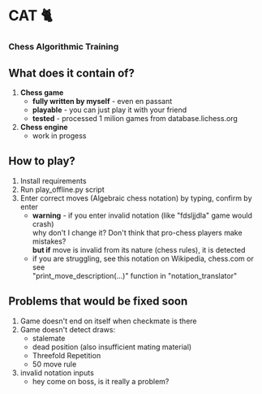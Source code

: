 # CAT 🐈
### Chess Algorithmic Training 

## What does it contain of?
1. **Chess game**
   - **fully written by myself** - even en passant
   - **playable** - you can just play it with your friend
   - **tested** - processed 1 milion games from database.lichess.org
2. **Chess engine**
   - work in progess

## How to play?
1. Install requirements
2. Run play_offline.py script
3. Enter correct moves (Algebraic chess notation) by typing, confirm by enter
   - **warning** - if you enter invalid notation (like "fdsljjdla" game would crash)
   <br>why don't I change it? Don't think that pro-chess players make mistakes?
   <br> **but if** move is invalid from its nature (chess rules), it is detected
   - if you are struggling, see this notation on Wikipedia, chess.com or see 
   <br> "print_move_description(...)" function in "notation_translator"

## Problems that would be fixed soon
1. Game doesn't end on itself when checkmate is there
2. Game doesn't detect draws:
   - stalemate
   - dead position (also insufficient mating material)
   - Threefold Repetition
   - 50 move rule
3. invalid notation inputs
   - hey come on boss, is it really a problem?